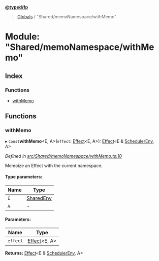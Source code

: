 **[@typed/fp](../README.md)**

> [Globals](../globals.md) / "Shared/memoNamespace/withMemo"

# Module: "Shared/memoNamespace/withMemo"

## Index

### Functions

* [withMemo](_shared_memonamespace_withmemo_.md#withmemo)

## Functions

### withMemo

▸ `Const`**withMemo**\<E, A>(`effect`: [Effect](_effect_effect_.effect.md)\<E, A>): [Effect](_effect_effect_.effect.md)\<E & [SchedulerEnv](../interfaces/_scheduler_schedulerenv_.schedulerenv.md), A>

*Defined in [src/Shared/memoNamespace/withMemo.ts:10](https://github.com/TylorS/typed-fp/blob/ac98ca1/src/Shared/memoNamespace/withMemo.ts#L10)*

Memoize an Effect with the current namespace.

#### Type parameters:

Name | Type |
------ | ------ |
`E` | [SharedEnv](../interfaces/_shared_core_services_sharedenv_.sharedenv.md) |
`A` | - |

#### Parameters:

Name | Type |
------ | ------ |
`effect` | [Effect](_effect_effect_.effect.md)\<E, A> |

**Returns:** [Effect](_effect_effect_.effect.md)\<E & [SchedulerEnv](../interfaces/_scheduler_schedulerenv_.schedulerenv.md), A>
